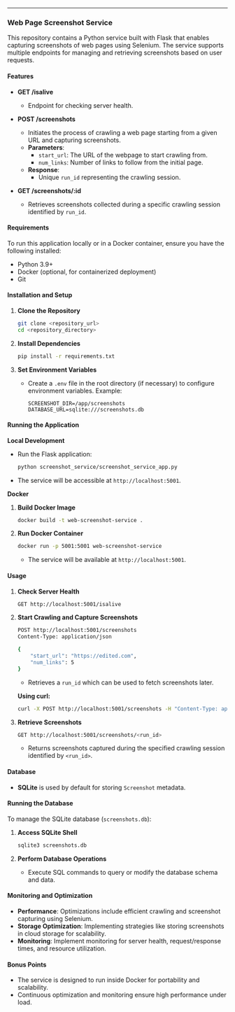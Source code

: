 
---

### Web Page Screenshot Service

This repository contains a Python service built with Flask that enables capturing screenshots of web pages using Selenium. The service supports multiple endpoints for managing and retrieving screenshots based on user requests.

#### Features

- **GET /isalive**
   - Endpoint for checking server health.

- **POST /screenshots**
   - Initiates the process of crawling a web page starting from a given URL and capturing screenshots.
   - **Parameters**:
      - `start_url`: The URL of the webpage to start crawling from.
      - `num_links`: Number of links to follow from the initial page.
   - **Response**:
      - Unique `run_id` representing the crawling session.

- **GET /screenshots/:id**
   - Retrieves screenshots collected during a specific crawling session identified by `run_id`.

#### Requirements

To run this application locally or in a Docker container, ensure you have the following installed:

- Python 3.9+
- Docker (optional, for containerized deployment)
- Git

#### Installation and Setup

1. **Clone the Repository**
   ```bash
   git clone <repository_url>
   cd <repository_directory>
   ```

2. **Install Dependencies**
   ```bash
   pip install -r requirements.txt
   ```

3. **Set Environment Variables**
   - Create a `.env` file in the root directory (if necessary) to configure environment variables. Example:
     ```plaintext
     SCREENSHOT_DIR=/app/screenshots
     DATABASE_URL=sqlite:///screenshots.db
     ```

#### Running the Application

**Local Development**

- Run the Flask application:
  ```bash
  python screenshot_service/screenshot_service_app.py
  ```
- The service will be accessible at `http://localhost:5001`.

**Docker**

1. **Build Docker Image**
   ```bash
   docker build -t web-screenshot-service .
   ```

2. **Run Docker Container**
   ```bash
   docker run -p 5001:5001 web-screenshot-service
   ```
   - The service will be available at `http://localhost:5001`.

#### Usage

1. **Check Server Health**
   ```bash
   GET http://localhost:5001/isalive
   ```

2. **Start Crawling and Capture Screenshots**
   ```bash
   POST http://localhost:5001/screenshots
   Content-Type: application/json

   {
       "start_url": "https://edited.com",
       "num_links": 5
   }
   ```
   - Retrieves a `run_id` which can be used to fetch screenshots later.

   **Using curl:**
   ```bash
   curl -X POST http://localhost:5001/screenshots -H "Content-Type: application/json" -d '{"start_url": "https://edited.com", "num_links": 5}'
   ```

3. **Retrieve Screenshots**
   ```bash
   GET http://localhost:5001/screenshots/<run_id>
   ```
   - Returns screenshots captured during the specified crawling session identified by `<run_id>`.

#### Database

- **SQLite** is used by default for storing `Screenshot` metadata.

#### Running the Database

To manage the SQLite database (`screenshots.db`):

1. **Access SQLite Shell**
   ```bash
   sqlite3 screenshots.db
   ```

2. **Perform Database Operations**
   - Execute SQL commands to query or modify the database schema and data.

#### Monitoring and Optimization

- **Performance**: Optimizations include efficient crawling and screenshot capturing using Selenium.
- **Storage Optimization**: Implementing strategies like storing screenshots in cloud storage for scalability.
- **Monitoring**: Implement monitoring for server health, request/response times, and resource utilization.

#### Bonus Points

- The service is designed to run inside Docker for portability and scalability.
- Continuous optimization and monitoring ensure high performance under load.
